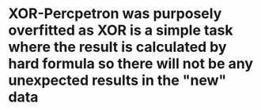 # XOR-Percpetron was purposely overfitted as XOR is a simple task where the result is calculated by hard formula so there will not be any unexpected results in the "new" data
